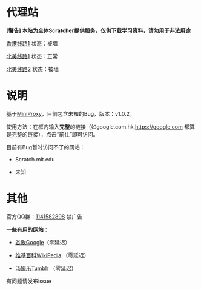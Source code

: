 # 代理站



**[警告] 本站为全体Scratcher提供服务，仅供下载学习资料，请勿用于非法用途**


[香港线路1](http://mdrcie3365.hk16.horainwebs.top)   状态：被墙

[北美线路1](http://gqwon73365.us06.horainwebs.top)   状态：正常

[北美线路2](http://1v9t7o3365.us06.horainwebs.top)   状态：被墙




# 说明



基于[MiniProxy](https://github.com/joshdick/miniProxy)，目前包含未知的Bug，版本：v1.0.2。

使用方法：在框内输入**完整**的链接（如google.com.hk,https://google.com 都算是完整的链接），点击“前往”即可访问。

目前有Bug暂时访问不了的网站：

- Scratch.mit.edu

- 未知


# 其他



官方QQ群：[1141582898](https://jq.qq.com/?_wv=1027&k=OyEq0tZK) 禁广告

**一些有用的网站：**

- [谷歌Google](http://mdrcie3365.hk16.horainwebs.top/t/index.php?_proxurl=aHR0cHM6Ly93d3cuZ29vZ2xlLmNvbS5oay8%2FZ3dzX3JkPXNzbA%3D%3D)（零延迟）
 
- [维基百科WikiPedia](http://mdrcie3365.hk16.horainwebs.top/t/index.php?_proxurl=aHR0cHM6Ly93d3cud2lraXBlZGlhLm9yZy8%3D) （零延迟）

- [汤姆乐Tumblr](http://mdrcie3365.hk16.horainwebs.top/t/index.php?_proxurl=aHR0cHM6Ly93d3cudHVtYmxyLmNvbS8%3D) （零延迟）

有问题请发布issue
